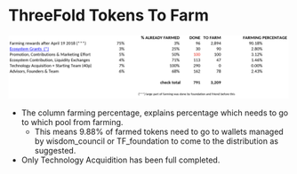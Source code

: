 # ThreeFold Tokens To Farm

![](img/tokens_to_farm.png)

- The column farming percentage, explains percentage which needs to go to which pool from farming.
    - This means 9.88% of farmed tokens need to go to wallets managed by wisdom_council or TF_foundation to come to the distribution as suggested.
- Only Technology Acquidition has been full completed.

